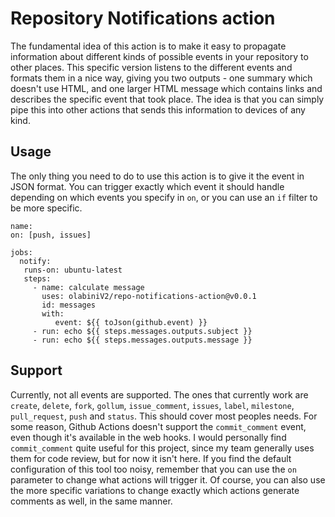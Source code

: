 # Repository Notifications action

The fundamental idea of this action is to make it easy to propagate information about different kinds of possible events
in your repository to other places. This specific version listens to the different events and formats them in a nice
way, giving you two outputs - one summary which doesn't use HTML, and one larger HTML message which contains links and
describes the specific event that took place. The idea is that you can simply pipe this into other actions that sends
this information to devices of any kind.


## Usage

The only thing you need to do to use this action is to give it the event in JSON format. You can trigger exactly which
event it should handle depending on which events you specify in `on`, or you can use an `if` filter to be more specific.

```workflow
name: 
on: [push, issues]

jobs:
  notify:
   runs-on: ubuntu-latest
   steps:
     - name: calculate message
       uses: olabiniV2/repo-notifications-action@v0.0.1
       id: messages
       with:
          event: ${{ toJson(github.event) }}
     - run: echo ${{ steps.messages.outputs.subject }} 
     - run: echo ${{ steps.messages.outputs.message }} 
```


## Support

Currently, not all events are supported. The ones that currently work are `create`, `delete`, `fork`, `gollum`,
`issue_comment`, `issues`, `label`, `milestone`, `pull_request`, `push` and `status`. This should cover most peoples
needs. For some reason, Github Actions doesn't support the `commit_comment` event, even though it's available in the web
hooks. I would personally find `commit_comment` quite useful for this project, since my team generally uses them for
code review, but for now it isn't here. If you find the default configuration of this tool too noisy, remember that you
can use the `on` parameter to change what actions will trigger it. Of course, you can also use the more specific
variations to change exactly which actions generate comments as well, in the same manner.
